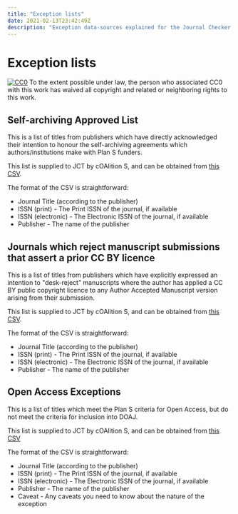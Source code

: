 ```yaml
---
title: "Exception lists"
date: 2021-02-13T23:42:49Z
description: "Exception data-sources explained for the Journal Checker Tool: Plan S Compliance Validator."
---
```


# Exception lists

<p xmlns:dct="http://purl.org/dc/terms/">
  <a rel="license"
     href="https://creativecommons.org/publicdomain/zero/1.0/"><img src="https://licensebuttons.net/p/zero/1.0/88x31.png" style="border-style: none;" alt="CC0" /></a> To the extent possible under law, <span rel="dct:publisher" resource="[_:publisher]">the person who associated CC0</span> with this work has waived all copyright and related or neighboring rights to this work.
</p>

## Self-archiving Approved List
This is a list of titles from publishers which have directly acknowledged their intention to honour the self-archiving agreements which authors/institutions make with Plan S funders.

This list is supplied to JCT by cOAlition S, and can be obtained from [this CSV](https://docs.google.com/spreadsheets/d/e/2PACX-1vQXYjTvrKA3zTXPJDtO3MMj8zGISaQ-0p6d-CDSxJM0iv5DQ1BQ1S7JNy7BAiUw3K4MUE-zG8MbiL4R/pub?gid=0&single=true&output=csv).

The format of the CSV is straightforward:

* Journal Title	(according to the publisher)
* ISSN (print) - The Print ISSN of the journal, if available
* ISSN (electronic) - The Electronic ISSN of the journal, if available
* Publisher - The name of the publisher

## Journals which reject manuscript submissions that assert a prior CC BY licence
This is a list of titles from publishers which have explicitly expressed an intention to "desk-reject" manuscripts where the author has applied a CC BY public copyright licence to any Author Accepted Manuscript version arising from their submission.

This list is supplied to JCT by cOAlition S, and can be obtained from [this CSV](https://docs.google.com/spreadsheets/d/e/2PACX-1vQ0EEMZTikcQZV28BiCL4huv-r0RnHiDrU08j3W1fyERNasoJYuAZek5G3oQH1TUKmf_X-yC5SiHaBM/pub?gid=0&single=true&output=csv).

The format of the CSV is straightforward:

* Journal Title	(according to the publisher)
* ISSN (print) - The Print ISSN of the journal, if available
* ISSN (electronic) - The Electronic ISSN of the journal, if available
* Publisher - The name of the publisher

## Open Access Exceptions

This is a list of titles which meet the Plan S criteria for Open Access, but do not meet the criteria for inclusion into DOAJ.

This list is supplied to JCT by cOAlition S, and can be obtained from [this CSV](https://docs.google.com/spreadsheets/d/e/2PACX-1vSexj1DPUkhIDZvVX-CkGTkR_zwduUVlZ4DKVNnS1g0w1AlGKDUSx2t7HAawCcSAR6qqsJAQ7dPHWIa/pub?gid=404801205&single=true&output=csv)

The format of the CSV is straightforward:

* Journal Title	(according to the publisher)
* ISSN (print) - The Print ISSN of the journal, if available
* ISSN (electronic) - The Electronic ISSN of the journal, if available
* Publisher - The name of the publisher
* Caveat - Any caveats you need to know about the nature of the exception